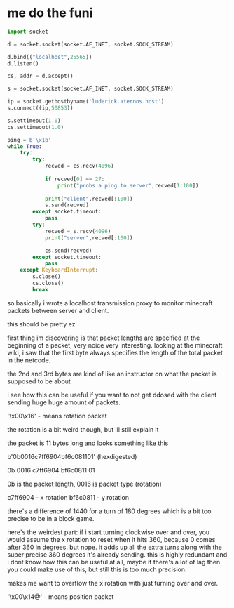 # me do the funi 

```py
import socket

d = socket.socket(socket.AF_INET, socket.SOCK_STREAM)

d.bind(("localhost",25565))
d.listen()

cs, addr = d.accept()

s = socket.socket(socket.AF_INET, socket.SOCK_STREAM)

ip = socket.gethostbyname('luderick.aternos.host')
s.connect((ip,50853))

s.settimeout(1.0)
cs.settimeout(1.0)

ping = b'\x1b'
while True:
    try:
        try:
            recved = cs.recv(4096)
            
            if recved[0] == 27:
                print("probs a ping to server",recved[1:100])
                
            print("client",recved[:100])
            s.send(recved)
        except socket.timeout:
            pass
        try:
            recved = s.recv(4096)
            print("server",recved[:100])

            cs.send(recved)
        except socket.timeout:
            pass
    except KeyboardInterrupt:
        s.close()
        cs.close()
        break
```
so basically i wrote a localhost transmission proxy to monitor minecraft packets between server and client.


this should be pretty ez 


first thing im discovering is that packet lengths are specified at the beginning of a packet, very noice very interesting. looking at the minecraft wiki, i saw that the first byte always specifies the length of the total packet in the netcode.

the 2nd and 3rd bytes are kind of like an instructor on what the packet is supposed to be about

i see how this can be useful if you want to not get ddosed with the client sending huge huge amount of packets.

'\x00\x16' - means rotation packet

the rotation is a bit weird though, but ill still explain it

the packet is 11 bytes long and looks something like this

b'0b0016c7ff6904bf6c081101' (hexdigested)

0b 0016 c7ff6904 bf6c0811 01

0b is the packet length, 0016 is packet type (rotation)

c7ff6904 - x rotation
bf6c0811 - y rotation 

there's a difference of 1440 for a turn of 180 degrees which is a bit too precise to be in a block game. 

here's the weirdest part: if i start turning clockwise over and over, you would assume the x rotation to reset when it hits 360, because 0 comes after 360 in degrees. but nope. it adds up all the extra turns along with the super precise 360 degrees it's already sending. this is highly redundant and i dont know how this can be useful at all, maybe if there's a lot of lag then you could make use of this, but still this is too much precision.

makes me want to overflow the x rotation with just turning over and over.

'\x00\x14@' - means position packet




